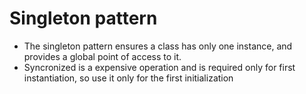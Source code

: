# Singleton pattern
- The singleton pattern ensures a class has only one instance, and provides a global point of access to it.
- Syncronized is a expensive operation and is required only for first instantiation, so use it only for the first initialization